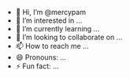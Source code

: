 - 👋 Hi, I’m @mercypam
- 👀 I’m interested in ...
- 🌱 I’m currently learning ...
- 💞️ I’m looking to collaborate on ...
- 📫 How to reach me ...
- 😄 Pronouns: ...
- ⚡ Fun fact: ...

<!---
mercypam/mercypam is a ✨ special ✨ repository because its `README.md` (this file) appears on your GitHub profile.
You can click the Preview link to take a look at your changes.
--->
